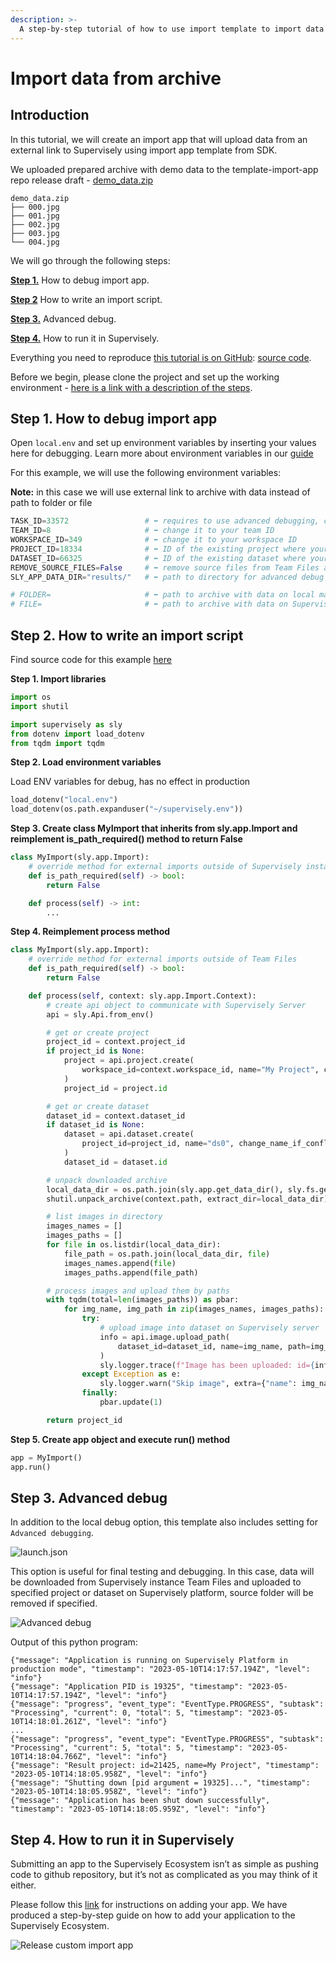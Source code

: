 ```yaml
---
description: >-
  A step-by-step tutorial of how to use import template to import data from external link.
---
```


# Import data from archive

## Introduction

In this tutorial, we will create an import app that will upload data from an external link to Supervisely using import app template from SDK.

We uploaded prepared archive with demo data to the template-import-app repo release draft - [demo_data.zip](https://github.com/supervisely-ecosystem/template-import-app/files/11452975/demo_data.zip)

```text
demo_data.zip
├── 000.jpg
├── 001.jpg
├── 002.jpg
├── 003.jpg
└── 004.jpg
```

We will go through the following steps:

[**Step 1.**](#step-1-how-to-debug-import-app) How to debug import app.

[**Step 2**](#step-2-how-to-write-an-import-script) How to write an import script.

[**Step 3.**](#step-3-advanced-debug) Advanced debug.

[**Step 4.**](#step-4-how-to-run-it-in-supervisely) How to run it in Supervisely.

Everything you need to reproduce [this tutorial is on GitHub](https://github.com/supervisely-ecosystem/template-import-app): [source code](https://github.com/supervisely-ecosystem/template-import-app/blob/master/src/import-external-link.py).

Before we begin, please clone the project and set up the working environment - [here is a link with a description of the steps](/README.md#set-up-an-environment-for-development).

## Step 1. How to debug import app

Open `local.env` and set up environment variables by inserting your values here for debugging. Learn more about environment variables in our [guide](https://developer.supervisely.com/getting-started/environment-variables)

For this example, we will use the following environment variables:

**Note:** in this case we will use external link to archive with data instead of path to folder or file

```python
TASK_ID=33572                 # ⬅️ requires to use advanced debugging, comment for local debugging
TEAM_ID=8                     # ⬅️ change it to your team ID
WORKSPACE_ID=349              # ⬅️ change it to your workspace ID
PROJECT_ID=18334              # ⬅️ ID of the existing project where your data will be imported (optional)
DATASET_ID=66325              # ⬅️ ID of the existing dataset where your data will be imported (optional)
REMOVE_SOURCE_FILES=False     # ⬅️ remove source files from Team Files after import (optional)
SLY_APP_DATA_DIR="results/"   # ⬅️ path to directory for advanced debug (your data will be downloaded in this directory)

# FOLDER=                     # ⬅️ path to archive with data on local machine
# FILE=                       # ⬅️ path to archive with data on Supervisely Team Files
```

## Step 2. How to write an import script

Find source code for this example [here](https://github.com/supervisely-ecosystem/template-import-app/blob/master/src/import-external-link.py)

**Step 1. Import libraries**

```python
import os
import shutil

import supervisely as sly
from dotenv import load_dotenv
from tqdm import tqdm
```

**Step 2. Load environment variables**

Load ENV variables for debug, has no effect in production

```python
load_dotenv("local.env")
load_dotenv(os.path.expanduser("~/supervisely.env"))
```

**Step 3. Create class MyImport that inherits from sly.app.Import and reimplement is_path_required() method to return False**

```python
class MyImport(sly.app.Import):
    # override method for external imports outside of Supervisely instance
    def is_path_required(self) -> bool:
        return False

    def process(self) -> int:
        ...
```

**Step 4. Reimplement process method**

```python
class MyImport(sly.app.Import):
    # override method for external imports outside of Team Files
    def is_path_required(self) -> bool:
        return False

    def process(self, context: sly.app.Import.Context):
        # create api object to communicate with Supervisely Server
        api = sly.Api.from_env()

        # get or create project
        project_id = context.project_id
        if project_id is None:
            project = api.project.create(
                workspace_id=context.workspace_id, name="My Project", change_name_if_conflict=True
            )
            project_id = project.id

        # get or create dataset
        dataset_id = context.dataset_id
        if dataset_id is None:
            dataset = api.dataset.create(
                project_id=project_id, name="ds0", change_name_if_conflict=True
            )
            dataset_id = dataset.id

        # unpack downloaded archive
        local_data_dir = os.path.join(sly.app.get_data_dir(), sly.fs.get_file_name(context.path))
        shutil.unpack_archive(context.path, extract_dir=local_data_dir)

        # list images in directory
        images_names = []
        images_paths = []
        for file in os.listdir(local_data_dir):
            file_path = os.path.join(local_data_dir, file)
            images_names.append(file)
            images_paths.append(file_path)

        # process images and upload them by paths
        with tqdm(total=len(images_paths)) as pbar:
            for img_name, img_path in zip(images_names, images_paths):
                try:
                    # upload image into dataset on Supervisely server
                    info = api.image.upload_path(
                        dataset_id=dataset_id, name=img_name, path=img_path
                    )
                    sly.logger.trace(f"Image has been uploaded: id={info.id}, name={info.name}")
                except Exception as e:
                    sly.logger.warn("Skip image", extra={"name": img_name, "reason": repr(e)})
                finally:
                    pbar.update(1)

        return project_id
```

**Step 5. Create app object and execute run() method**

```python
app = MyImport()
app.run()
```

## Step 3. Advanced debug

In addition to the local debug option, this template also includes setting for `Advanced debugging`.

![launch.json]()

This option is useful for final testing and debugging. In this case, data will be downloaded from Supervisely instance Team Files and uploaded to specified project or dataset on Supervisely platform, source folder will be removed if specified.

![Advanced debug]()

Output of this python program:

```text
{"message": "Application is running on Supervisely Platform in production mode", "timestamp": "2023-05-10T14:17:57.194Z", "level": "info"}
{"message": "Application PID is 19325", "timestamp": "2023-05-10T14:17:57.194Z", "level": "info"}
{"message": "progress", "event_type": "EventType.PROGRESS", "subtask": "Processing", "current": 0, "total": 5, "timestamp": "2023-05-10T14:18:01.261Z", "level": "info"}
...
{"message": "progress", "event_type": "EventType.PROGRESS", "subtask": "Processing", "current": 5, "total": 5, "timestamp": "2023-05-10T14:18:04.766Z", "level": "info"}
{"message": "Result project: id=21425, name=My Project", "timestamp": "2023-05-10T14:18:05.958Z", "level": "info"}
{"message": "Shutting down [pid argument = 19325]...", "timestamp": "2023-05-10T14:18:05.958Z", "level": "info"}
{"message": "Application has been shut down successfully", "timestamp": "2023-05-10T14:18:05.959Z", "level": "info"}
```

## Step 4. How to run it in Supervisely

Submitting an app to the Supervisely Ecosystem isn’t as simple as pushing code to github repository, but it’s not as complicated as you may think of it either.

Please follow this [link](https://developer.supervisely.com/app-development/basics/add-private-app) for instructions on adding your app. We have produced a step-by-step guide on how to add your application to the Supervisely Ecosystem.

![Release custom import app]()
